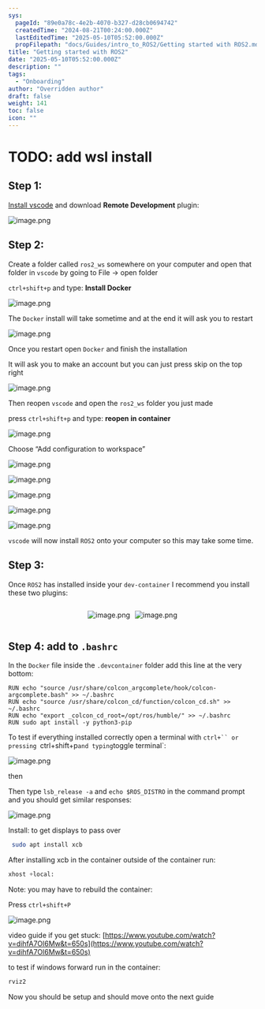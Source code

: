 ```yaml
---
sys:
  pageId: "89e0a78c-4e2b-4070-b327-d28cb0694742"
  createdTime: "2024-08-21T00:24:00.000Z"
  lastEditedTime: "2025-05-10T05:52:00.000Z"
  propFilepath: "docs/Guides/intro_to_ROS2/Getting started with ROS2.md"
title: "Getting started with ROS2"
date: "2025-05-10T05:52:00.000Z"
description: ""
tags:
  - "Onboarding"
author: "Overridden author"
draft: false
weight: 141
toc: false
icon: ""
---
```


# TODO: add wsl install

## Step 1:

[Install vscode](https://code.visualstudio.com/download) and download **Remote Development** plugin:

![image.png](https://prod-files-secure.s3.us-west-2.amazonaws.com/d518164a-d88e-44d1-a4ee-3adb3bd8bce0/efb52993-1881-4a40-b95e-6f020334f022/image.png?X-Amz-Algorithm=AWS4-HMAC-SHA256&X-Amz-Content-Sha256=UNSIGNED-PAYLOAD&X-Amz-Credential=ASIAZI2LB4666EHZW7TI%2F20250714%2Fus-west-2%2Fs3%2Faws4_request&X-Amz-Date=20250714T210854Z&X-Amz-Expires=3600&X-Amz-Security-Token=IQoJb3JpZ2luX2VjEBsaCXVzLXdlc3QtMiJIMEYCIQCM%2Fxzh1y%2BSrh6wk21%2BAhLEmIf3%2F5JbcSu1onCl9%2BCc0gIhAJDW1P1vr4R8dXIGPJr5aiEPxSdKV0B3BPElgyihsaG%2BKv8DCDQQABoMNjM3NDIzMTgzODA1IgxgjmxEQuvyhVfElDcq3AMuo%2B%2F0BnzWGaWO1fR2xJXMsb%2F6Nwo3qpp%2FlXCy5pfWlGqRXJMtygnlsE447jIVvFPw5uEHnrSmsCOnX5gHFR9MBs4O7TnB1nGFxZuuKTK9bpat%2BBE9%2B8a1VUWI2sbgowjTAsPwvqYgoiQhkq%2BPgvAI1lehaIr8YoEZUn4Hr5IIpbmjqqwbXt29W4ioZq6JHZBaClwuXRx3%2FwwowqK0hGT0Jrwi%2F9YI6Ua%2FxFCmRh8mASMMVALAJ26tHKJft00e0ZLrUoj2AdWGaIoRY0OUJQw%2FU55zoIDALH26jWdP1VJe77RDOR2gv0By5gB79fEUa6OCodLGVIZtTgRxSRm2KbfKyup52FPJM7W%2BXMymwd%2FlbEN1SIwKMga%2FIMcJ6aXoUdcWTlh27WonBAc7qN5APv4wGcdwhybcfq1HdptaSKIYMx9xNAvv3RyhxO1MqshlXcl0AmadjCzylnXZsrwI%2FmzUUv4B4%2F9mnQW4avo2zCRJDGjBR7F5jCx5krBJzy6%2B3kGZRgTbxs3f94eIC7R7RIiLBJq%2FQuvXOL6r8lOGY1jnUOKl2M2K%2FEBn5WTOIq6AWaRwh56G5Drn%2BUGmp1XaS43IU2BMZosGaKp6bLUxtqNPvJr%2Bj3A7KBvx0wiLMjDepNXDBjqkAczcOukAmkMb6wK9eOlEKuTWi7aI8%2FSwbJM4ZKntFvteWJ%2FL94yLNKTFSpg0r9QongW1kibFk5ecX43D1o61nljHt9wxwproESBo%2BtmnTM%2BA9K9tvXmQZILgbGeYmloL8DsPUYpPT1A1xO%2Ftgo7b308Wz6d4O1qfA2cM3jMyjat32EYA3nGcrLcBVYAMjnJs%2BcLR4Zz62kH5jbkJMWtrBzOMDWMy&X-Amz-Signature=cb8167b474e39e0d326ca1437354dd76f585e49038ef43a173d76df7f5be9a85&X-Amz-SignedHeaders=host&x-amz-checksum-mode=ENABLED&x-id=GetObject)

## Step 2:

Create a folder called `ros2_ws` somewhere on your computer and open that folder in `vscode` by going to File → open folder 

`ctrl+shift+p` and type: **Install Docker**

![image.png](https://prod-files-secure.s3.us-west-2.amazonaws.com/d518164a-d88e-44d1-a4ee-3adb3bd8bce0/2269dc0e-1cd5-47ff-bceb-c04ad9b2eab0/image.png?X-Amz-Algorithm=AWS4-HMAC-SHA256&X-Amz-Content-Sha256=UNSIGNED-PAYLOAD&X-Amz-Credential=ASIAZI2LB4666EHZW7TI%2F20250714%2Fus-west-2%2Fs3%2Faws4_request&X-Amz-Date=20250714T210854Z&X-Amz-Expires=3600&X-Amz-Security-Token=IQoJb3JpZ2luX2VjEBsaCXVzLXdlc3QtMiJIMEYCIQCM%2Fxzh1y%2BSrh6wk21%2BAhLEmIf3%2F5JbcSu1onCl9%2BCc0gIhAJDW1P1vr4R8dXIGPJr5aiEPxSdKV0B3BPElgyihsaG%2BKv8DCDQQABoMNjM3NDIzMTgzODA1IgxgjmxEQuvyhVfElDcq3AMuo%2B%2F0BnzWGaWO1fR2xJXMsb%2F6Nwo3qpp%2FlXCy5pfWlGqRXJMtygnlsE447jIVvFPw5uEHnrSmsCOnX5gHFR9MBs4O7TnB1nGFxZuuKTK9bpat%2BBE9%2B8a1VUWI2sbgowjTAsPwvqYgoiQhkq%2BPgvAI1lehaIr8YoEZUn4Hr5IIpbmjqqwbXt29W4ioZq6JHZBaClwuXRx3%2FwwowqK0hGT0Jrwi%2F9YI6Ua%2FxFCmRh8mASMMVALAJ26tHKJft00e0ZLrUoj2AdWGaIoRY0OUJQw%2FU55zoIDALH26jWdP1VJe77RDOR2gv0By5gB79fEUa6OCodLGVIZtTgRxSRm2KbfKyup52FPJM7W%2BXMymwd%2FlbEN1SIwKMga%2FIMcJ6aXoUdcWTlh27WonBAc7qN5APv4wGcdwhybcfq1HdptaSKIYMx9xNAvv3RyhxO1MqshlXcl0AmadjCzylnXZsrwI%2FmzUUv4B4%2F9mnQW4avo2zCRJDGjBR7F5jCx5krBJzy6%2B3kGZRgTbxs3f94eIC7R7RIiLBJq%2FQuvXOL6r8lOGY1jnUOKl2M2K%2FEBn5WTOIq6AWaRwh56G5Drn%2BUGmp1XaS43IU2BMZosGaKp6bLUxtqNPvJr%2Bj3A7KBvx0wiLMjDepNXDBjqkAczcOukAmkMb6wK9eOlEKuTWi7aI8%2FSwbJM4ZKntFvteWJ%2FL94yLNKTFSpg0r9QongW1kibFk5ecX43D1o61nljHt9wxwproESBo%2BtmnTM%2BA9K9tvXmQZILgbGeYmloL8DsPUYpPT1A1xO%2Ftgo7b308Wz6d4O1qfA2cM3jMyjat32EYA3nGcrLcBVYAMjnJs%2BcLR4Zz62kH5jbkJMWtrBzOMDWMy&X-Amz-Signature=26e612cd853d2d397188965ef11e5bfb445b517d21949bdf330e3acdb2723b54&X-Amz-SignedHeaders=host&x-amz-checksum-mode=ENABLED&x-id=GetObject)

The `Docker` install will take sometime and at the end it will ask you to restart

![image.png](https://prod-files-secure.s3.us-west-2.amazonaws.com/d518164a-d88e-44d1-a4ee-3adb3bd8bce0/ed233f78-be33-4b1f-b89c-9c346c0e961e/image.png?X-Amz-Algorithm=AWS4-HMAC-SHA256&X-Amz-Content-Sha256=UNSIGNED-PAYLOAD&X-Amz-Credential=ASIAZI2LB4666EHZW7TI%2F20250714%2Fus-west-2%2Fs3%2Faws4_request&X-Amz-Date=20250714T210854Z&X-Amz-Expires=3600&X-Amz-Security-Token=IQoJb3JpZ2luX2VjEBsaCXVzLXdlc3QtMiJIMEYCIQCM%2Fxzh1y%2BSrh6wk21%2BAhLEmIf3%2F5JbcSu1onCl9%2BCc0gIhAJDW1P1vr4R8dXIGPJr5aiEPxSdKV0B3BPElgyihsaG%2BKv8DCDQQABoMNjM3NDIzMTgzODA1IgxgjmxEQuvyhVfElDcq3AMuo%2B%2F0BnzWGaWO1fR2xJXMsb%2F6Nwo3qpp%2FlXCy5pfWlGqRXJMtygnlsE447jIVvFPw5uEHnrSmsCOnX5gHFR9MBs4O7TnB1nGFxZuuKTK9bpat%2BBE9%2B8a1VUWI2sbgowjTAsPwvqYgoiQhkq%2BPgvAI1lehaIr8YoEZUn4Hr5IIpbmjqqwbXt29W4ioZq6JHZBaClwuXRx3%2FwwowqK0hGT0Jrwi%2F9YI6Ua%2FxFCmRh8mASMMVALAJ26tHKJft00e0ZLrUoj2AdWGaIoRY0OUJQw%2FU55zoIDALH26jWdP1VJe77RDOR2gv0By5gB79fEUa6OCodLGVIZtTgRxSRm2KbfKyup52FPJM7W%2BXMymwd%2FlbEN1SIwKMga%2FIMcJ6aXoUdcWTlh27WonBAc7qN5APv4wGcdwhybcfq1HdptaSKIYMx9xNAvv3RyhxO1MqshlXcl0AmadjCzylnXZsrwI%2FmzUUv4B4%2F9mnQW4avo2zCRJDGjBR7F5jCx5krBJzy6%2B3kGZRgTbxs3f94eIC7R7RIiLBJq%2FQuvXOL6r8lOGY1jnUOKl2M2K%2FEBn5WTOIq6AWaRwh56G5Drn%2BUGmp1XaS43IU2BMZosGaKp6bLUxtqNPvJr%2Bj3A7KBvx0wiLMjDepNXDBjqkAczcOukAmkMb6wK9eOlEKuTWi7aI8%2FSwbJM4ZKntFvteWJ%2FL94yLNKTFSpg0r9QongW1kibFk5ecX43D1o61nljHt9wxwproESBo%2BtmnTM%2BA9K9tvXmQZILgbGeYmloL8DsPUYpPT1A1xO%2Ftgo7b308Wz6d4O1qfA2cM3jMyjat32EYA3nGcrLcBVYAMjnJs%2BcLR4Zz62kH5jbkJMWtrBzOMDWMy&X-Amz-Signature=e9632ec2bff682016de8fbcbdbb6519bcf8e52f3d2bd0548344a97e56b850793&X-Amz-SignedHeaders=host&x-amz-checksum-mode=ENABLED&x-id=GetObject)

Once you restart open `Docker` and finish the installation

It will ask you to make an account but you can just press skip on the top right

![image.png](https://prod-files-secure.s3.us-west-2.amazonaws.com/d518164a-d88e-44d1-a4ee-3adb3bd8bce0/21010ad9-1659-4fd9-9f59-9932a09b2a3d/image.png?X-Amz-Algorithm=AWS4-HMAC-SHA256&X-Amz-Content-Sha256=UNSIGNED-PAYLOAD&X-Amz-Credential=ASIAZI2LB4666EHZW7TI%2F20250714%2Fus-west-2%2Fs3%2Faws4_request&X-Amz-Date=20250714T210854Z&X-Amz-Expires=3600&X-Amz-Security-Token=IQoJb3JpZ2luX2VjEBsaCXVzLXdlc3QtMiJIMEYCIQCM%2Fxzh1y%2BSrh6wk21%2BAhLEmIf3%2F5JbcSu1onCl9%2BCc0gIhAJDW1P1vr4R8dXIGPJr5aiEPxSdKV0B3BPElgyihsaG%2BKv8DCDQQABoMNjM3NDIzMTgzODA1IgxgjmxEQuvyhVfElDcq3AMuo%2B%2F0BnzWGaWO1fR2xJXMsb%2F6Nwo3qpp%2FlXCy5pfWlGqRXJMtygnlsE447jIVvFPw5uEHnrSmsCOnX5gHFR9MBs4O7TnB1nGFxZuuKTK9bpat%2BBE9%2B8a1VUWI2sbgowjTAsPwvqYgoiQhkq%2BPgvAI1lehaIr8YoEZUn4Hr5IIpbmjqqwbXt29W4ioZq6JHZBaClwuXRx3%2FwwowqK0hGT0Jrwi%2F9YI6Ua%2FxFCmRh8mASMMVALAJ26tHKJft00e0ZLrUoj2AdWGaIoRY0OUJQw%2FU55zoIDALH26jWdP1VJe77RDOR2gv0By5gB79fEUa6OCodLGVIZtTgRxSRm2KbfKyup52FPJM7W%2BXMymwd%2FlbEN1SIwKMga%2FIMcJ6aXoUdcWTlh27WonBAc7qN5APv4wGcdwhybcfq1HdptaSKIYMx9xNAvv3RyhxO1MqshlXcl0AmadjCzylnXZsrwI%2FmzUUv4B4%2F9mnQW4avo2zCRJDGjBR7F5jCx5krBJzy6%2B3kGZRgTbxs3f94eIC7R7RIiLBJq%2FQuvXOL6r8lOGY1jnUOKl2M2K%2FEBn5WTOIq6AWaRwh56G5Drn%2BUGmp1XaS43IU2BMZosGaKp6bLUxtqNPvJr%2Bj3A7KBvx0wiLMjDepNXDBjqkAczcOukAmkMb6wK9eOlEKuTWi7aI8%2FSwbJM4ZKntFvteWJ%2FL94yLNKTFSpg0r9QongW1kibFk5ecX43D1o61nljHt9wxwproESBo%2BtmnTM%2BA9K9tvXmQZILgbGeYmloL8DsPUYpPT1A1xO%2Ftgo7b308Wz6d4O1qfA2cM3jMyjat32EYA3nGcrLcBVYAMjnJs%2BcLR4Zz62kH5jbkJMWtrBzOMDWMy&X-Amz-Signature=fa6a974bb1c31c3a390b82d872e87242e6124f04afadc942a7f68f64ee51b082&X-Amz-SignedHeaders=host&x-amz-checksum-mode=ENABLED&x-id=GetObject)

Then reopen `vscode` and open the `ros2_ws` folder you just made

press `ctrl+shift+p` and type: **reopen in container**

![image.png](https://prod-files-secure.s3.us-west-2.amazonaws.com/d518164a-d88e-44d1-a4ee-3adb3bd8bce0/4e93b8c2-41ad-488c-8095-c74205196118/image.png?X-Amz-Algorithm=AWS4-HMAC-SHA256&X-Amz-Content-Sha256=UNSIGNED-PAYLOAD&X-Amz-Credential=ASIAZI2LB4666EHZW7TI%2F20250714%2Fus-west-2%2Fs3%2Faws4_request&X-Amz-Date=20250714T210854Z&X-Amz-Expires=3600&X-Amz-Security-Token=IQoJb3JpZ2luX2VjEBsaCXVzLXdlc3QtMiJIMEYCIQCM%2Fxzh1y%2BSrh6wk21%2BAhLEmIf3%2F5JbcSu1onCl9%2BCc0gIhAJDW1P1vr4R8dXIGPJr5aiEPxSdKV0B3BPElgyihsaG%2BKv8DCDQQABoMNjM3NDIzMTgzODA1IgxgjmxEQuvyhVfElDcq3AMuo%2B%2F0BnzWGaWO1fR2xJXMsb%2F6Nwo3qpp%2FlXCy5pfWlGqRXJMtygnlsE447jIVvFPw5uEHnrSmsCOnX5gHFR9MBs4O7TnB1nGFxZuuKTK9bpat%2BBE9%2B8a1VUWI2sbgowjTAsPwvqYgoiQhkq%2BPgvAI1lehaIr8YoEZUn4Hr5IIpbmjqqwbXt29W4ioZq6JHZBaClwuXRx3%2FwwowqK0hGT0Jrwi%2F9YI6Ua%2FxFCmRh8mASMMVALAJ26tHKJft00e0ZLrUoj2AdWGaIoRY0OUJQw%2FU55zoIDALH26jWdP1VJe77RDOR2gv0By5gB79fEUa6OCodLGVIZtTgRxSRm2KbfKyup52FPJM7W%2BXMymwd%2FlbEN1SIwKMga%2FIMcJ6aXoUdcWTlh27WonBAc7qN5APv4wGcdwhybcfq1HdptaSKIYMx9xNAvv3RyhxO1MqshlXcl0AmadjCzylnXZsrwI%2FmzUUv4B4%2F9mnQW4avo2zCRJDGjBR7F5jCx5krBJzy6%2B3kGZRgTbxs3f94eIC7R7RIiLBJq%2FQuvXOL6r8lOGY1jnUOKl2M2K%2FEBn5WTOIq6AWaRwh56G5Drn%2BUGmp1XaS43IU2BMZosGaKp6bLUxtqNPvJr%2Bj3A7KBvx0wiLMjDepNXDBjqkAczcOukAmkMb6wK9eOlEKuTWi7aI8%2FSwbJM4ZKntFvteWJ%2FL94yLNKTFSpg0r9QongW1kibFk5ecX43D1o61nljHt9wxwproESBo%2BtmnTM%2BA9K9tvXmQZILgbGeYmloL8DsPUYpPT1A1xO%2Ftgo7b308Wz6d4O1qfA2cM3jMyjat32EYA3nGcrLcBVYAMjnJs%2BcLR4Zz62kH5jbkJMWtrBzOMDWMy&X-Amz-Signature=9230a14a86308f2179554b563a866deb6c0cee0045ae67a0cac81a967f15c23c&X-Amz-SignedHeaders=host&x-amz-checksum-mode=ENABLED&x-id=GetObject)

Choose “Add configuration to workspace”

![image.png](https://prod-files-secure.s3.us-west-2.amazonaws.com/d518164a-d88e-44d1-a4ee-3adb3bd8bce0/9560b282-5060-4989-ba37-97e7b2c22476/image.png?X-Amz-Algorithm=AWS4-HMAC-SHA256&X-Amz-Content-Sha256=UNSIGNED-PAYLOAD&X-Amz-Credential=ASIAZI2LB4666EHZW7TI%2F20250714%2Fus-west-2%2Fs3%2Faws4_request&X-Amz-Date=20250714T210854Z&X-Amz-Expires=3600&X-Amz-Security-Token=IQoJb3JpZ2luX2VjEBsaCXVzLXdlc3QtMiJIMEYCIQCM%2Fxzh1y%2BSrh6wk21%2BAhLEmIf3%2F5JbcSu1onCl9%2BCc0gIhAJDW1P1vr4R8dXIGPJr5aiEPxSdKV0B3BPElgyihsaG%2BKv8DCDQQABoMNjM3NDIzMTgzODA1IgxgjmxEQuvyhVfElDcq3AMuo%2B%2F0BnzWGaWO1fR2xJXMsb%2F6Nwo3qpp%2FlXCy5pfWlGqRXJMtygnlsE447jIVvFPw5uEHnrSmsCOnX5gHFR9MBs4O7TnB1nGFxZuuKTK9bpat%2BBE9%2B8a1VUWI2sbgowjTAsPwvqYgoiQhkq%2BPgvAI1lehaIr8YoEZUn4Hr5IIpbmjqqwbXt29W4ioZq6JHZBaClwuXRx3%2FwwowqK0hGT0Jrwi%2F9YI6Ua%2FxFCmRh8mASMMVALAJ26tHKJft00e0ZLrUoj2AdWGaIoRY0OUJQw%2FU55zoIDALH26jWdP1VJe77RDOR2gv0By5gB79fEUa6OCodLGVIZtTgRxSRm2KbfKyup52FPJM7W%2BXMymwd%2FlbEN1SIwKMga%2FIMcJ6aXoUdcWTlh27WonBAc7qN5APv4wGcdwhybcfq1HdptaSKIYMx9xNAvv3RyhxO1MqshlXcl0AmadjCzylnXZsrwI%2FmzUUv4B4%2F9mnQW4avo2zCRJDGjBR7F5jCx5krBJzy6%2B3kGZRgTbxs3f94eIC7R7RIiLBJq%2FQuvXOL6r8lOGY1jnUOKl2M2K%2FEBn5WTOIq6AWaRwh56G5Drn%2BUGmp1XaS43IU2BMZosGaKp6bLUxtqNPvJr%2Bj3A7KBvx0wiLMjDepNXDBjqkAczcOukAmkMb6wK9eOlEKuTWi7aI8%2FSwbJM4ZKntFvteWJ%2FL94yLNKTFSpg0r9QongW1kibFk5ecX43D1o61nljHt9wxwproESBo%2BtmnTM%2BA9K9tvXmQZILgbGeYmloL8DsPUYpPT1A1xO%2Ftgo7b308Wz6d4O1qfA2cM3jMyjat32EYA3nGcrLcBVYAMjnJs%2BcLR4Zz62kH5jbkJMWtrBzOMDWMy&X-Amz-Signature=cd82bce655d70c18a0b1f2f861636e8ce84306c81b9510fdb0243fc2e8768bc2&X-Amz-SignedHeaders=host&x-amz-checksum-mode=ENABLED&x-id=GetObject)

![image.png](https://prod-files-secure.s3.us-west-2.amazonaws.com/d518164a-d88e-44d1-a4ee-3adb3bd8bce0/2ee63f81-886b-48e8-a553-dc6e5eac99e4/image.png?X-Amz-Algorithm=AWS4-HMAC-SHA256&X-Amz-Content-Sha256=UNSIGNED-PAYLOAD&X-Amz-Credential=ASIAZI2LB4666EHZW7TI%2F20250714%2Fus-west-2%2Fs3%2Faws4_request&X-Amz-Date=20250714T210854Z&X-Amz-Expires=3600&X-Amz-Security-Token=IQoJb3JpZ2luX2VjEBsaCXVzLXdlc3QtMiJIMEYCIQCM%2Fxzh1y%2BSrh6wk21%2BAhLEmIf3%2F5JbcSu1onCl9%2BCc0gIhAJDW1P1vr4R8dXIGPJr5aiEPxSdKV0B3BPElgyihsaG%2BKv8DCDQQABoMNjM3NDIzMTgzODA1IgxgjmxEQuvyhVfElDcq3AMuo%2B%2F0BnzWGaWO1fR2xJXMsb%2F6Nwo3qpp%2FlXCy5pfWlGqRXJMtygnlsE447jIVvFPw5uEHnrSmsCOnX5gHFR9MBs4O7TnB1nGFxZuuKTK9bpat%2BBE9%2B8a1VUWI2sbgowjTAsPwvqYgoiQhkq%2BPgvAI1lehaIr8YoEZUn4Hr5IIpbmjqqwbXt29W4ioZq6JHZBaClwuXRx3%2FwwowqK0hGT0Jrwi%2F9YI6Ua%2FxFCmRh8mASMMVALAJ26tHKJft00e0ZLrUoj2AdWGaIoRY0OUJQw%2FU55zoIDALH26jWdP1VJe77RDOR2gv0By5gB79fEUa6OCodLGVIZtTgRxSRm2KbfKyup52FPJM7W%2BXMymwd%2FlbEN1SIwKMga%2FIMcJ6aXoUdcWTlh27WonBAc7qN5APv4wGcdwhybcfq1HdptaSKIYMx9xNAvv3RyhxO1MqshlXcl0AmadjCzylnXZsrwI%2FmzUUv4B4%2F9mnQW4avo2zCRJDGjBR7F5jCx5krBJzy6%2B3kGZRgTbxs3f94eIC7R7RIiLBJq%2FQuvXOL6r8lOGY1jnUOKl2M2K%2FEBn5WTOIq6AWaRwh56G5Drn%2BUGmp1XaS43IU2BMZosGaKp6bLUxtqNPvJr%2Bj3A7KBvx0wiLMjDepNXDBjqkAczcOukAmkMb6wK9eOlEKuTWi7aI8%2FSwbJM4ZKntFvteWJ%2FL94yLNKTFSpg0r9QongW1kibFk5ecX43D1o61nljHt9wxwproESBo%2BtmnTM%2BA9K9tvXmQZILgbGeYmloL8DsPUYpPT1A1xO%2Ftgo7b308Wz6d4O1qfA2cM3jMyjat32EYA3nGcrLcBVYAMjnJs%2BcLR4Zz62kH5jbkJMWtrBzOMDWMy&X-Amz-Signature=7991a967fa125be83564603b19e640b39cb604744ebcafa36ed4d0ec450ce352&X-Amz-SignedHeaders=host&x-amz-checksum-mode=ENABLED&x-id=GetObject)

![image.png](https://prod-files-secure.s3.us-west-2.amazonaws.com/d518164a-d88e-44d1-a4ee-3adb3bd8bce0/ae1580b2-b048-407e-aed9-b584224a7a04/image.png?X-Amz-Algorithm=AWS4-HMAC-SHA256&X-Amz-Content-Sha256=UNSIGNED-PAYLOAD&X-Amz-Credential=ASIAZI2LB4666EHZW7TI%2F20250714%2Fus-west-2%2Fs3%2Faws4_request&X-Amz-Date=20250714T210854Z&X-Amz-Expires=3600&X-Amz-Security-Token=IQoJb3JpZ2luX2VjEBsaCXVzLXdlc3QtMiJIMEYCIQCM%2Fxzh1y%2BSrh6wk21%2BAhLEmIf3%2F5JbcSu1onCl9%2BCc0gIhAJDW1P1vr4R8dXIGPJr5aiEPxSdKV0B3BPElgyihsaG%2BKv8DCDQQABoMNjM3NDIzMTgzODA1IgxgjmxEQuvyhVfElDcq3AMuo%2B%2F0BnzWGaWO1fR2xJXMsb%2F6Nwo3qpp%2FlXCy5pfWlGqRXJMtygnlsE447jIVvFPw5uEHnrSmsCOnX5gHFR9MBs4O7TnB1nGFxZuuKTK9bpat%2BBE9%2B8a1VUWI2sbgowjTAsPwvqYgoiQhkq%2BPgvAI1lehaIr8YoEZUn4Hr5IIpbmjqqwbXt29W4ioZq6JHZBaClwuXRx3%2FwwowqK0hGT0Jrwi%2F9YI6Ua%2FxFCmRh8mASMMVALAJ26tHKJft00e0ZLrUoj2AdWGaIoRY0OUJQw%2FU55zoIDALH26jWdP1VJe77RDOR2gv0By5gB79fEUa6OCodLGVIZtTgRxSRm2KbfKyup52FPJM7W%2BXMymwd%2FlbEN1SIwKMga%2FIMcJ6aXoUdcWTlh27WonBAc7qN5APv4wGcdwhybcfq1HdptaSKIYMx9xNAvv3RyhxO1MqshlXcl0AmadjCzylnXZsrwI%2FmzUUv4B4%2F9mnQW4avo2zCRJDGjBR7F5jCx5krBJzy6%2B3kGZRgTbxs3f94eIC7R7RIiLBJq%2FQuvXOL6r8lOGY1jnUOKl2M2K%2FEBn5WTOIq6AWaRwh56G5Drn%2BUGmp1XaS43IU2BMZosGaKp6bLUxtqNPvJr%2Bj3A7KBvx0wiLMjDepNXDBjqkAczcOukAmkMb6wK9eOlEKuTWi7aI8%2FSwbJM4ZKntFvteWJ%2FL94yLNKTFSpg0r9QongW1kibFk5ecX43D1o61nljHt9wxwproESBo%2BtmnTM%2BA9K9tvXmQZILgbGeYmloL8DsPUYpPT1A1xO%2Ftgo7b308Wz6d4O1qfA2cM3jMyjat32EYA3nGcrLcBVYAMjnJs%2BcLR4Zz62kH5jbkJMWtrBzOMDWMy&X-Amz-Signature=5ffa2d3642e3d9811d1cd511443cff30eeffe1a777baad8331f438d475370ce8&X-Amz-SignedHeaders=host&x-amz-checksum-mode=ENABLED&x-id=GetObject)

![image.png](https://prod-files-secure.s3.us-west-2.amazonaws.com/d518164a-d88e-44d1-a4ee-3adb3bd8bce0/53255b28-f75e-430f-b9e3-c0ac8577e42b/image.png?X-Amz-Algorithm=AWS4-HMAC-SHA256&X-Amz-Content-Sha256=UNSIGNED-PAYLOAD&X-Amz-Credential=ASIAZI2LB4666EHZW7TI%2F20250714%2Fus-west-2%2Fs3%2Faws4_request&X-Amz-Date=20250714T210854Z&X-Amz-Expires=3600&X-Amz-Security-Token=IQoJb3JpZ2luX2VjEBsaCXVzLXdlc3QtMiJIMEYCIQCM%2Fxzh1y%2BSrh6wk21%2BAhLEmIf3%2F5JbcSu1onCl9%2BCc0gIhAJDW1P1vr4R8dXIGPJr5aiEPxSdKV0B3BPElgyihsaG%2BKv8DCDQQABoMNjM3NDIzMTgzODA1IgxgjmxEQuvyhVfElDcq3AMuo%2B%2F0BnzWGaWO1fR2xJXMsb%2F6Nwo3qpp%2FlXCy5pfWlGqRXJMtygnlsE447jIVvFPw5uEHnrSmsCOnX5gHFR9MBs4O7TnB1nGFxZuuKTK9bpat%2BBE9%2B8a1VUWI2sbgowjTAsPwvqYgoiQhkq%2BPgvAI1lehaIr8YoEZUn4Hr5IIpbmjqqwbXt29W4ioZq6JHZBaClwuXRx3%2FwwowqK0hGT0Jrwi%2F9YI6Ua%2FxFCmRh8mASMMVALAJ26tHKJft00e0ZLrUoj2AdWGaIoRY0OUJQw%2FU55zoIDALH26jWdP1VJe77RDOR2gv0By5gB79fEUa6OCodLGVIZtTgRxSRm2KbfKyup52FPJM7W%2BXMymwd%2FlbEN1SIwKMga%2FIMcJ6aXoUdcWTlh27WonBAc7qN5APv4wGcdwhybcfq1HdptaSKIYMx9xNAvv3RyhxO1MqshlXcl0AmadjCzylnXZsrwI%2FmzUUv4B4%2F9mnQW4avo2zCRJDGjBR7F5jCx5krBJzy6%2B3kGZRgTbxs3f94eIC7R7RIiLBJq%2FQuvXOL6r8lOGY1jnUOKl2M2K%2FEBn5WTOIq6AWaRwh56G5Drn%2BUGmp1XaS43IU2BMZosGaKp6bLUxtqNPvJr%2Bj3A7KBvx0wiLMjDepNXDBjqkAczcOukAmkMb6wK9eOlEKuTWi7aI8%2FSwbJM4ZKntFvteWJ%2FL94yLNKTFSpg0r9QongW1kibFk5ecX43D1o61nljHt9wxwproESBo%2BtmnTM%2BA9K9tvXmQZILgbGeYmloL8DsPUYpPT1A1xO%2Ftgo7b308Wz6d4O1qfA2cM3jMyjat32EYA3nGcrLcBVYAMjnJs%2BcLR4Zz62kH5jbkJMWtrBzOMDWMy&X-Amz-Signature=334b05402430bd8b6d028b67af7984d905b30b1a930b5dabbb0f94f936706c8a&X-Amz-SignedHeaders=host&x-amz-checksum-mode=ENABLED&x-id=GetObject)

![image.png](https://prod-files-secure.s3.us-west-2.amazonaws.com/d518164a-d88e-44d1-a4ee-3adb3bd8bce0/7c562767-5af9-4ffb-97d1-327bcdf4ee00/image.png?X-Amz-Algorithm=AWS4-HMAC-SHA256&X-Amz-Content-Sha256=UNSIGNED-PAYLOAD&X-Amz-Credential=ASIAZI2LB4666EHZW7TI%2F20250714%2Fus-west-2%2Fs3%2Faws4_request&X-Amz-Date=20250714T210854Z&X-Amz-Expires=3600&X-Amz-Security-Token=IQoJb3JpZ2luX2VjEBsaCXVzLXdlc3QtMiJIMEYCIQCM%2Fxzh1y%2BSrh6wk21%2BAhLEmIf3%2F5JbcSu1onCl9%2BCc0gIhAJDW1P1vr4R8dXIGPJr5aiEPxSdKV0B3BPElgyihsaG%2BKv8DCDQQABoMNjM3NDIzMTgzODA1IgxgjmxEQuvyhVfElDcq3AMuo%2B%2F0BnzWGaWO1fR2xJXMsb%2F6Nwo3qpp%2FlXCy5pfWlGqRXJMtygnlsE447jIVvFPw5uEHnrSmsCOnX5gHFR9MBs4O7TnB1nGFxZuuKTK9bpat%2BBE9%2B8a1VUWI2sbgowjTAsPwvqYgoiQhkq%2BPgvAI1lehaIr8YoEZUn4Hr5IIpbmjqqwbXt29W4ioZq6JHZBaClwuXRx3%2FwwowqK0hGT0Jrwi%2F9YI6Ua%2FxFCmRh8mASMMVALAJ26tHKJft00e0ZLrUoj2AdWGaIoRY0OUJQw%2FU55zoIDALH26jWdP1VJe77RDOR2gv0By5gB79fEUa6OCodLGVIZtTgRxSRm2KbfKyup52FPJM7W%2BXMymwd%2FlbEN1SIwKMga%2FIMcJ6aXoUdcWTlh27WonBAc7qN5APv4wGcdwhybcfq1HdptaSKIYMx9xNAvv3RyhxO1MqshlXcl0AmadjCzylnXZsrwI%2FmzUUv4B4%2F9mnQW4avo2zCRJDGjBR7F5jCx5krBJzy6%2B3kGZRgTbxs3f94eIC7R7RIiLBJq%2FQuvXOL6r8lOGY1jnUOKl2M2K%2FEBn5WTOIq6AWaRwh56G5Drn%2BUGmp1XaS43IU2BMZosGaKp6bLUxtqNPvJr%2Bj3A7KBvx0wiLMjDepNXDBjqkAczcOukAmkMb6wK9eOlEKuTWi7aI8%2FSwbJM4ZKntFvteWJ%2FL94yLNKTFSpg0r9QongW1kibFk5ecX43D1o61nljHt9wxwproESBo%2BtmnTM%2BA9K9tvXmQZILgbGeYmloL8DsPUYpPT1A1xO%2Ftgo7b308Wz6d4O1qfA2cM3jMyjat32EYA3nGcrLcBVYAMjnJs%2BcLR4Zz62kH5jbkJMWtrBzOMDWMy&X-Amz-Signature=fc0231e40a5aab9c25eb5c654570d34c532233a31de2b8ef0b34bd32ff0af61a&X-Amz-SignedHeaders=host&x-amz-checksum-mode=ENABLED&x-id=GetObject)

`vscode` will now install `ROS2` onto your computer so this may take some time.

## Step 3:

Once `ROS2` has installed inside your `dev-container` I recommend you install these two plugins:

<div style="display: flex;flex-direction: row; column-gap:10px; max-width: 630px;justify-content: center;">
<div>

![image.png](https://prod-files-secure.s3.us-west-2.amazonaws.com/d518164a-d88e-44d1-a4ee-3adb3bd8bce0/3fc3d550-5a54-4ba1-ba6b-faa01cdb7369/image.png?X-Amz-Algorithm=AWS4-HMAC-SHA256&X-Amz-Content-Sha256=UNSIGNED-PAYLOAD&X-Amz-Credential=ASIAZI2LB466STO7C2UO%2F20250714%2Fus-west-2%2Fs3%2Faws4_request&X-Amz-Date=20250714T210858Z&X-Amz-Expires=3600&X-Amz-Security-Token=IQoJb3JpZ2luX2VjEBsaCXVzLXdlc3QtMiJIMEYCIQCbRxxWobqGB3Qg9nuX7qCHWYVbWnR9Qjdba1XGcbpg9QIhAOjDmTaGWfMy5zit68MPX37ogbcFthwJc%2FScgNmgbWPyKv8DCDQQABoMNjM3NDIzMTgzODA1IgyBn2TpdL4jDbMakZ8q3AP%2FuhdnlVLV3G07KwS%2FU43O5T5CMC%2FmAssvNkf7lYzWz51GuVh8qH%2FwVIZ56344qja789%2FqEAAa2HGQv58ID1xn8XjHoGUtxlatYvKH06cjePcdCzuPsLBfBjaA4hoiQxNgpY3mgFbIefcrEMtlz3W8Anma9VFadX%2BOniJsKngrDZ6iOfCzm615lpa5KWbhSk5MpP%2FZncfN5EIVgDlu7GiEuB5TqiGkFEfrLcV0bDW%2B05hgtpg6xKxvKn3TDDADj%2BEcccpdV98aLcTACtmI3mCbRLd8BFh6UtsKeNLt1EgaIAMdg93uXNek1dBqw9ZEyZUibDwHr9pdBWLavDl9ZXnI6C8yvgpLpEbQrF6NeHBfYAPbi%2FL1orhrgRO%2BLexH%2B9MP0djAMKGK8mST88d%2BulIPUSB5HnmLKRvm0NbNjHFbxyfZFFjUoc2Pf9xJvy4ylUoLyRt5Neqw4znQOuzZV28CiQw9RHuOFUnBdCUwNavNlu9yYNCnCBhJmOZMdg%2FpMKT7UKDMaEfQZk6OpTdalNxt6L6xCggtYDcLMUG8%2Bc37CsNPPWX0zO4m0a5PMyofRDB9nS8SSkGJr6GqgUWMSqimWMmushdsxEAbqg7dg4%2FwiWhLNHBJkMdkuSzQKTCPpNXDBjqkATrNJr%2BiWI6KYCkh6jbLJSttZ6HB%2FAH5GY2oJ%2FUN7lBD4619lJeRpQvVNDCyGVgKrWxukh3M4Oqqv%2F8zGirMqSY3bE%2BLU%2Ft39ZeJCC22h9vcGxSM4ASfBZjwnpHm%2Bc537GqyJEnW8aVy1YEzg1U4fF%2Bz8W1L8%2FTud5hm4GHOMwIG3hU7dyaZSi%2F3kimHdHJ8RwssFxxu9iMVP5MTv8ytQI5iFa2Z&X-Amz-Signature=ea0680375c81dd41f2c3c4d54b997d7992270ac47d7adb630375ae12d0880552&X-Amz-SignedHeaders=host&x-amz-checksum-mode=ENABLED&x-id=GetObject)

</div>
<div>

![image.png](https://prod-files-secure.s3.us-west-2.amazonaws.com/d518164a-d88e-44d1-a4ee-3adb3bd8bce0/d994cc66-13c2-4093-a5a3-f84cf4601a82/image.png?X-Amz-Algorithm=AWS4-HMAC-SHA256&X-Amz-Content-Sha256=UNSIGNED-PAYLOAD&X-Amz-Credential=ASIAZI2LB466YCBXSRP6%2F20250714%2Fus-west-2%2Fs3%2Faws4_request&X-Amz-Date=20250714T210858Z&X-Amz-Expires=3600&X-Amz-Security-Token=IQoJb3JpZ2luX2VjEBsaCXVzLXdlc3QtMiJGMEQCIHiexFC2sXtAJhJEUXiLfaFLOLBAgMnVlyqHOaSuVNldAiAbn2mdhuN2QcH0fcTlu%2BULjGM9qI%2FF2OzUhZSVt%2BaIUSr%2FAwg0EAAaDDYzNzQyMzE4MzgwNSIMIgN%2BKAkW%2FOEe9SwEKtwDtLEwtkZz9yqOVKk%2Frz9EuqICl1Hf5Mdey2aU3Fqh01vomjE8RXz1MQhMjm8U8cX4%2BnnqrsHZIgfLG0TY3d20xEG9zYesFP0XWSgG11WiYeGnChw180Sngmj5RCJvluB9JU0a0wuKq0BiaqYE7cRVcM9KGSyHD1nSlYm3gD5rLZ87C%2Bp1zS5hL5KmGSYpZyZe252tvtCXO%2FBXPMSCkXBE%2BjKX7khPBcE87EcCu3AZbvYd6ckL2OxNaUMgcyIHyl5GBmPpHHomtrH1IwLMTDb4izBPmG4CnZ0BYzODtm0inYQzdpsvIyt4ZODUll%2ByPEaUW7lPS1g%2FL54rEXXDDQw1OiibKGWyaSMkGQEIPsW5O%2BQc8ZUnpPnreZVSMtsD8JCZdSVFOOBEPAmiFxHMZfMiiMIPX2EPZQAkgW15QrZZXjYmuMKh%2FB5TFUjbJW52xsZ%2BPgJnLUy5KS%2B7Gs6bYWgXkGwQ7bON8gBFTh5Y1Ey%2FpFWcfCKJGJ2DE%2BQFEYtcs9bzbAl0c5NUw3yWHZIU51j2YcH8Ev0S%2BxEg3y0ppjetDqopxExEztyb%2BCrfVymhZBdFIAB9%2FBPcnZIv3rytl%2FrEpXXlz%2ByueEF97trfikU3WvAJ%2FqxJrig%2B9HkPA6AwyKTVwwY6pgE%2B9XeCouJBMhmLm2RinmbV9IC6Iy68Ss%2BRnaYGfx6uXVKB4b%2BAWZacT%2BIWFKAwWcR6BXBIxEZcBzypXY05w%2FLQWMgHvqZuPtS0L1P9NBCqr19bS09htJK38oFCH5AVXiXP%2FxWgvOHwtAsapcprexK%2BZtb9H30Nl%2BucRPxHE2V93jtHC2D4I%2FZgKXL%2FiWPtpjweSE0ihCiEul3qq08OJQ%2FeonEB%2BUGB&X-Amz-Signature=c7855b637f96762f3db48a5cb694bd433e6a109f54f9b01ae38d83bf0fa3f534&X-Amz-SignedHeaders=host&x-amz-checksum-mode=ENABLED&x-id=GetObject)

</div>
</div>

## Step 4: add to `.bashrc`

In the `Docker` file inside the `.devcontainer` folder add this line at the very bottom: 

```docker
RUN echo "source /usr/share/colcon_argcomplete/hook/colcon-argcomplete.bash" >> ~/.bashrc
RUN echo "source /usr/share/colcon_cd/function/colcon_cd.sh" >> ~/.bashrc
RUN echo "export _colcon_cd_root=/opt/ros/humble/" >> ~/.bashrc
RUN sudo apt install -y python3-pip 
```

To test if everything installed correctly open a terminal with `ctrl+`` or pressing `ctrl+shift+p` and typing `toggle terminal`:

![image.png](https://prod-files-secure.s3.us-west-2.amazonaws.com/d518164a-d88e-44d1-a4ee-3adb3bd8bce0/6a4943d8-b04e-4c02-9a58-775f3384d1a5/image.png?X-Amz-Algorithm=AWS4-HMAC-SHA256&X-Amz-Content-Sha256=UNSIGNED-PAYLOAD&X-Amz-Credential=ASIAZI2LB4666EHZW7TI%2F20250714%2Fus-west-2%2Fs3%2Faws4_request&X-Amz-Date=20250714T210854Z&X-Amz-Expires=3600&X-Amz-Security-Token=IQoJb3JpZ2luX2VjEBsaCXVzLXdlc3QtMiJIMEYCIQCM%2Fxzh1y%2BSrh6wk21%2BAhLEmIf3%2F5JbcSu1onCl9%2BCc0gIhAJDW1P1vr4R8dXIGPJr5aiEPxSdKV0B3BPElgyihsaG%2BKv8DCDQQABoMNjM3NDIzMTgzODA1IgxgjmxEQuvyhVfElDcq3AMuo%2B%2F0BnzWGaWO1fR2xJXMsb%2F6Nwo3qpp%2FlXCy5pfWlGqRXJMtygnlsE447jIVvFPw5uEHnrSmsCOnX5gHFR9MBs4O7TnB1nGFxZuuKTK9bpat%2BBE9%2B8a1VUWI2sbgowjTAsPwvqYgoiQhkq%2BPgvAI1lehaIr8YoEZUn4Hr5IIpbmjqqwbXt29W4ioZq6JHZBaClwuXRx3%2FwwowqK0hGT0Jrwi%2F9YI6Ua%2FxFCmRh8mASMMVALAJ26tHKJft00e0ZLrUoj2AdWGaIoRY0OUJQw%2FU55zoIDALH26jWdP1VJe77RDOR2gv0By5gB79fEUa6OCodLGVIZtTgRxSRm2KbfKyup52FPJM7W%2BXMymwd%2FlbEN1SIwKMga%2FIMcJ6aXoUdcWTlh27WonBAc7qN5APv4wGcdwhybcfq1HdptaSKIYMx9xNAvv3RyhxO1MqshlXcl0AmadjCzylnXZsrwI%2FmzUUv4B4%2F9mnQW4avo2zCRJDGjBR7F5jCx5krBJzy6%2B3kGZRgTbxs3f94eIC7R7RIiLBJq%2FQuvXOL6r8lOGY1jnUOKl2M2K%2FEBn5WTOIq6AWaRwh56G5Drn%2BUGmp1XaS43IU2BMZosGaKp6bLUxtqNPvJr%2Bj3A7KBvx0wiLMjDepNXDBjqkAczcOukAmkMb6wK9eOlEKuTWi7aI8%2FSwbJM4ZKntFvteWJ%2FL94yLNKTFSpg0r9QongW1kibFk5ecX43D1o61nljHt9wxwproESBo%2BtmnTM%2BA9K9tvXmQZILgbGeYmloL8DsPUYpPT1A1xO%2Ftgo7b308Wz6d4O1qfA2cM3jMyjat32EYA3nGcrLcBVYAMjnJs%2BcLR4Zz62kH5jbkJMWtrBzOMDWMy&X-Amz-Signature=3a2103a2d29d64049019008409587a299ab7d6d6fdd4079f4ca79787b1d1ec2c&X-Amz-SignedHeaders=host&x-amz-checksum-mode=ENABLED&x-id=GetObject)

then 

Then type `lsb_release -a` and `echo $ROS_DISTRO` in the command prompt and you should get similar responses:

![image.png](https://prod-files-secure.s3.us-west-2.amazonaws.com/d518164a-d88e-44d1-a4ee-3adb3bd8bce0/3e635dec-a805-4e85-8b9e-d000e5b71a4e/image.png?X-Amz-Algorithm=AWS4-HMAC-SHA256&X-Amz-Content-Sha256=UNSIGNED-PAYLOAD&X-Amz-Credential=ASIAZI2LB4666EHZW7TI%2F20250714%2Fus-west-2%2Fs3%2Faws4_request&X-Amz-Date=20250714T210854Z&X-Amz-Expires=3600&X-Amz-Security-Token=IQoJb3JpZ2luX2VjEBsaCXVzLXdlc3QtMiJIMEYCIQCM%2Fxzh1y%2BSrh6wk21%2BAhLEmIf3%2F5JbcSu1onCl9%2BCc0gIhAJDW1P1vr4R8dXIGPJr5aiEPxSdKV0B3BPElgyihsaG%2BKv8DCDQQABoMNjM3NDIzMTgzODA1IgxgjmxEQuvyhVfElDcq3AMuo%2B%2F0BnzWGaWO1fR2xJXMsb%2F6Nwo3qpp%2FlXCy5pfWlGqRXJMtygnlsE447jIVvFPw5uEHnrSmsCOnX5gHFR9MBs4O7TnB1nGFxZuuKTK9bpat%2BBE9%2B8a1VUWI2sbgowjTAsPwvqYgoiQhkq%2BPgvAI1lehaIr8YoEZUn4Hr5IIpbmjqqwbXt29W4ioZq6JHZBaClwuXRx3%2FwwowqK0hGT0Jrwi%2F9YI6Ua%2FxFCmRh8mASMMVALAJ26tHKJft00e0ZLrUoj2AdWGaIoRY0OUJQw%2FU55zoIDALH26jWdP1VJe77RDOR2gv0By5gB79fEUa6OCodLGVIZtTgRxSRm2KbfKyup52FPJM7W%2BXMymwd%2FlbEN1SIwKMga%2FIMcJ6aXoUdcWTlh27WonBAc7qN5APv4wGcdwhybcfq1HdptaSKIYMx9xNAvv3RyhxO1MqshlXcl0AmadjCzylnXZsrwI%2FmzUUv4B4%2F9mnQW4avo2zCRJDGjBR7F5jCx5krBJzy6%2B3kGZRgTbxs3f94eIC7R7RIiLBJq%2FQuvXOL6r8lOGY1jnUOKl2M2K%2FEBn5WTOIq6AWaRwh56G5Drn%2BUGmp1XaS43IU2BMZosGaKp6bLUxtqNPvJr%2Bj3A7KBvx0wiLMjDepNXDBjqkAczcOukAmkMb6wK9eOlEKuTWi7aI8%2FSwbJM4ZKntFvteWJ%2FL94yLNKTFSpg0r9QongW1kibFk5ecX43D1o61nljHt9wxwproESBo%2BtmnTM%2BA9K9tvXmQZILgbGeYmloL8DsPUYpPT1A1xO%2Ftgo7b308Wz6d4O1qfA2cM3jMyjat32EYA3nGcrLcBVYAMjnJs%2BcLR4Zz62kH5jbkJMWtrBzOMDWMy&X-Amz-Signature=42e1da1df33900954a3a9dc09dba395ceacb2e400708028fad760b764fe868a9&X-Amz-SignedHeaders=host&x-amz-checksum-mode=ENABLED&x-id=GetObject)

Install:  to get displays to pass over

```bash
 sudo apt install xcb
```

After installing xcb in the container outside of the container run:

```python
xhost +local:
```

Note: you may have to rebuild the container:

Press `ctrl+shift+P`

![image.png](https://prod-files-secure.s3.us-west-2.amazonaws.com/d518164a-d88e-44d1-a4ee-3adb3bd8bce0/6c2be660-2618-4c38-9c26-53554f7a0b7b/image.png?X-Amz-Algorithm=AWS4-HMAC-SHA256&X-Amz-Content-Sha256=UNSIGNED-PAYLOAD&X-Amz-Credential=ASIAZI2LB4666EHZW7TI%2F20250714%2Fus-west-2%2Fs3%2Faws4_request&X-Amz-Date=20250714T210854Z&X-Amz-Expires=3600&X-Amz-Security-Token=IQoJb3JpZ2luX2VjEBsaCXVzLXdlc3QtMiJIMEYCIQCM%2Fxzh1y%2BSrh6wk21%2BAhLEmIf3%2F5JbcSu1onCl9%2BCc0gIhAJDW1P1vr4R8dXIGPJr5aiEPxSdKV0B3BPElgyihsaG%2BKv8DCDQQABoMNjM3NDIzMTgzODA1IgxgjmxEQuvyhVfElDcq3AMuo%2B%2F0BnzWGaWO1fR2xJXMsb%2F6Nwo3qpp%2FlXCy5pfWlGqRXJMtygnlsE447jIVvFPw5uEHnrSmsCOnX5gHFR9MBs4O7TnB1nGFxZuuKTK9bpat%2BBE9%2B8a1VUWI2sbgowjTAsPwvqYgoiQhkq%2BPgvAI1lehaIr8YoEZUn4Hr5IIpbmjqqwbXt29W4ioZq6JHZBaClwuXRx3%2FwwowqK0hGT0Jrwi%2F9YI6Ua%2FxFCmRh8mASMMVALAJ26tHKJft00e0ZLrUoj2AdWGaIoRY0OUJQw%2FU55zoIDALH26jWdP1VJe77RDOR2gv0By5gB79fEUa6OCodLGVIZtTgRxSRm2KbfKyup52FPJM7W%2BXMymwd%2FlbEN1SIwKMga%2FIMcJ6aXoUdcWTlh27WonBAc7qN5APv4wGcdwhybcfq1HdptaSKIYMx9xNAvv3RyhxO1MqshlXcl0AmadjCzylnXZsrwI%2FmzUUv4B4%2F9mnQW4avo2zCRJDGjBR7F5jCx5krBJzy6%2B3kGZRgTbxs3f94eIC7R7RIiLBJq%2FQuvXOL6r8lOGY1jnUOKl2M2K%2FEBn5WTOIq6AWaRwh56G5Drn%2BUGmp1XaS43IU2BMZosGaKp6bLUxtqNPvJr%2Bj3A7KBvx0wiLMjDepNXDBjqkAczcOukAmkMb6wK9eOlEKuTWi7aI8%2FSwbJM4ZKntFvteWJ%2FL94yLNKTFSpg0r9QongW1kibFk5ecX43D1o61nljHt9wxwproESBo%2BtmnTM%2BA9K9tvXmQZILgbGeYmloL8DsPUYpPT1A1xO%2Ftgo7b308Wz6d4O1qfA2cM3jMyjat32EYA3nGcrLcBVYAMjnJs%2BcLR4Zz62kH5jbkJMWtrBzOMDWMy&X-Amz-Signature=0a707b17fead414944307bdbaa3747d86ede483b402ffbd88777e32d1252a1bc&X-Amz-SignedHeaders=host&x-amz-checksum-mode=ENABLED&x-id=GetObject)

video guide if you get stuck: [https://www.youtube.com/watch?v=dihfA7Ol6Mw&t=650s](https://www.youtube.com/watch?v=dihfA7Ol6Mw&t=650s)

to test if windows forward run in the container:

```bash
rviz2
```

Now you should be setup and should move onto the next guide 
